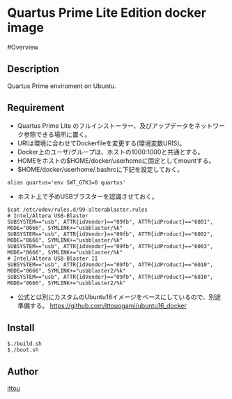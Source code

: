 Quartus Prime Lite Edition docker image
====

#Overview

## Description
Quartus Prime enviroment on Ubuntu.

## Requirement
* Quartus Prime Lite のフルインストーラー、及びアップデータをネットワーク参照できる場所に置く。
* URIは環境に合わせてDockerfileを変更する(環境変数URIS)。
* Docker上のユーザ/グループは、ホストの1000:1000と共通とする。
* HOMEをホストの$HOME/docker/userhomeに固定としてmountする。
* $HOME/docker/userhome/.bashrcに下記を設定しておく。 
```
alias quartus='env SWT_GTK3=0 quartus'
``` 
* ホスト上で予めUSBブラスターを認識させておく。
```
$cat /etc/udev/rules.d/99-alterablaster.rules
# Intel/Altera USB-Blaster
SUBSYSTEM=="usb", ATTR{idVendor}=="09fb", ATTR{idProduct}=="6001", MODE="0666", SYMLINK+="usbblaster/%k"
SUBSYSTEM=="usb", ATTR{idVendor}=="09fb", ATTR{idProduct}=="6002", MODE="0666", SYMLINK+="usbblaster/%k"
SUBSYSTEM=="usb", ATTR{idVendor}=="09fb", ATTR{idProduct}=="6003", MODE="0666", SYMLINK+="usbblaster/%k"
# Intel/Altera USB-Blaster II
SUBSYSTEM=="usb", ATTR{idVendor}=="09fb", ATTR{idProduct}=="6010", MODE="0666", SYMLINK+="usbblaster2/%k"
SUBSYSTEM=="usb", ATTR{idVendor}=="09fb", ATTR{idProduct}=="6810", MODE="0666", SYMLINK+="usbblaster2/%k"
```
* 公式とは別にカスタムのUbuntu16イメージをベースにしているので、別途準備する。
https://github.com/ittouogami/ubuntu16_docker

## Install

```
$./build.sh
$./boot.sh
```

## Author

[ittou](https://github.com/ittouogami)


